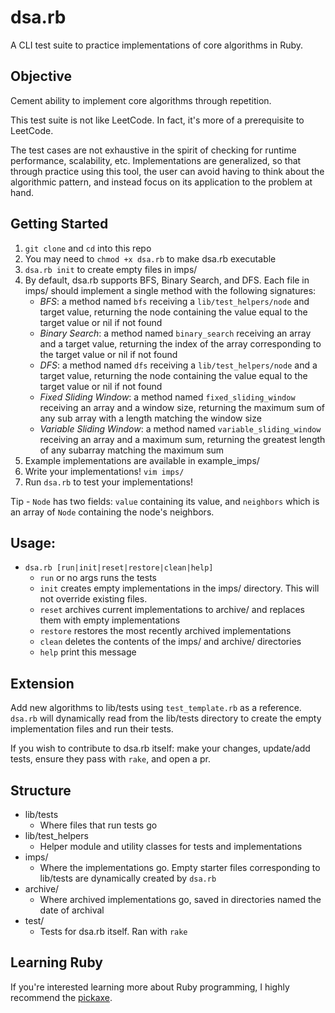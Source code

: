 # dsa.rb
A CLI test suite to practice implementations of core algorithms in Ruby.

## Objective
Cement ability to implement core algorithms through repetition.

This test suite is not like LeetCode. In fact, it's more of a prerequisite to LeetCode.

The test cases are not exhaustive in the spirit of checking for runtime performance, 
scalability, etc. Implementations are generalized, so that through practice using this 
tool, the user can avoid having to think about the algorithmic pattern, and instead 
focus on its application to the problem at hand.

## Getting Started
1. `git clone` and `cd` into this repo
2. You may need to `chmod +x dsa.rb` to make dsa.rb executable
3. `dsa.rb init` to create empty files in imps/
4. By default, dsa.rb supports BFS, Binary Search, and DFS. Each file in imps/ should implement
a single method with the following signatures:
    - *BFS*: a method named `bfs` receiving a `lib/test_helpers/node` and target value,
    returning the node containing the value equal to the target value or nil if not found
    - *Binary Search*: a method named `binary_search` receiving an array and a target value,
    returning the index of the array corresponding to the target value or nil if not found
    - *DFS*: a method named `dfs` receiving a `lib/test_helpers/node` and a target value,
    returning the node containing the value equal to the target value or nil if not found
    - *Fixed Sliding Window*: a method named `fixed_sliding_window` receiving an array and
    a window size, returning the maximum sum of any sub array with a length matching the
    window size
    - *Variable Sliding Window*: a method named `variable_sliding_window` receiving an array
    and a maximum sum, returning the greatest length of any subarray matching the maximum sum
5. Example implementations are available in example_imps/
6. Write your implementations! `vim imps/`
7. Run `dsa.rb` to test your implementations!

Tip - `Node` has two fields: `value` containing its value, and `neighbors` which is
an array of `Node` containing the node's neighbors.

## Usage:
- `dsa.rb [run|init|reset|restore|clean|help]`
    - `run` or no args runs the tests
    - `init` creates empty implementations in the imps/ directory. This will not override existing files.
    - `reset` archives current implementations to archive/ and replaces them with empty implementations
    - `restore` restores the most recently archived implementations
    - `clean` deletes the contents of the imps/ and archive/ directories
    - `help` print this message

## Extension
Add new algorithms to lib/tests using `test_template.rb` as a reference. `dsa.rb` 
will dynamically read from the lib/tests directory to create the empty implementation 
files and run their tests.

If you wish to contribute to dsa.rb itself: make your changes, update/add tests, ensure
they pass with `rake`, and open a pr.

## Structure
- lib/tests
    - Where files that run tests go
- lib/test_helpers
    - Helper module and utility classes for tests and implementations
- imps/
    - Where the implementations go. Empty starter files corresponding to lib/tests are dynamically created by `dsa.rb`
- archive/
    - Where archived implementations go, saved in directories named the date of archival
- test/
    - Tests for dsa.rb itself. Ran with `rake`

## Learning Ruby
If you're interested learning more about Ruby programming, I highly recommend the 
[pickaxe](https://pragprog.com/titles/ruby5/programming-ruby-3-3-5th-edition/).
